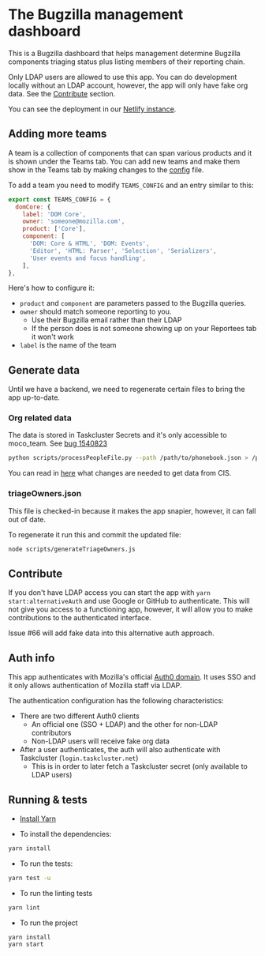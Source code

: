 # The Bugzilla management dashboard

This is a Bugzilla dashboard that helps management determine Bugzilla components triaging status plus listing members of their reporting chain.

Only LDAP users are allowed to use this app. You can do development locally without an LDAP account, however, the app will only
have fake org data. See the [Contribute](#contribute) section.

You can see the deployment in our [Netlify instance](http://bugzilla-management-dashboard.netlify.com/).

## Adding more teams

A team is a collection of components that can span various products and it is shown under the Teams tab.
You can add new teams and make them show in the Teams tab by making changes to the [config](https://github.com/mozilla/bugzilla-dashboard/blob/master/src/config.js) file.

To add a team you need to modify `TEAMS_CONFIG` and an entry similar to this:

```javascript
export const TEAMS_CONFIG = {
  domCore: {
    label: 'DOM Core',
    owner: 'someone@mozilla.com',
    product: ['Core'],
    component: [
      'DOM: Core & HTML', 'DOM: Events',
      'Editor', 'HTML: Parser', 'Selection', 'Serializers',
      'User events and focus handling',
    ],
},
```

Here's how to configure it:

* `product` and `component` are parameters passed to the Bugzilla queries.
* `owner` should match someone reporting to you.
  * Use their Bugzilla email rather than their LDAP
  * If the person does is not someone showing up on your Reportees tab it won't work
* `label` is the name of the team

## Generate data

Until we have a backend, we need to regenerate certain files to bring the app up-to-date.

### Org related data

The data is stored in Taskcluster Secrets and it's only accessible to moco_team. See [bug 1540823](https://bugzilla.mozilla.org/show_bug.cgi?id=1540823)

```bash
python scripts/processPeopleFile.py --path /path/to/phonebook.json > /path/to/smaller_file.json
```

You can read in [here](https://github.com/mozilla-iam/cis/issues/402) what changes are needed to get data from CIS.

### triageOwners.json

This file is checked-in because it makes the app snapier, however, it can fall out of date.

To regenerate it run this and commit the updated file:

```bash
node scripts/generateTriageOwners.js
```

## Contribute

If you don't have LDAP access you can start the app with `yarn start:alternativeAuth` and use Google or GitHub to authenticate. This will
not give you access to a functioning app, however, it will allow you to make contributions to the authenticated interface.

Issue #66 will add fake data into this alternative auth approach.

## Auth info

This app authenticates with Mozilla's official [Auth0 domain](https://auth.mozilla.auth0.com).
It uses SSO and it only allows authentication of Mozilla staff via LDAP.

The authentication configuration has the following characteristics:

* There are two different Auth0 clients
  * An official one (SSO + LDAP) and the other for non-LDAP contributors
  * Non-LDAP users will receive fake org data
* After a user authenticates, the auth will also authenticate with Taskcluster (`login.taskcluster.net`)
  * This is in order to later fetch a Taskcluster secret (only available to LDAP users)

## Running & tests

* [Install Yarn](https://yarnpkg.com/lang/en/docs/install/)

* To install the dependencies:

```bash
yarn install
```

* To run the tests:

```bash
yarn test -u
```

* To run the linting tests

```bash
yarn lint
```

* To run the project

```bash
yarn install
yarn start
```
